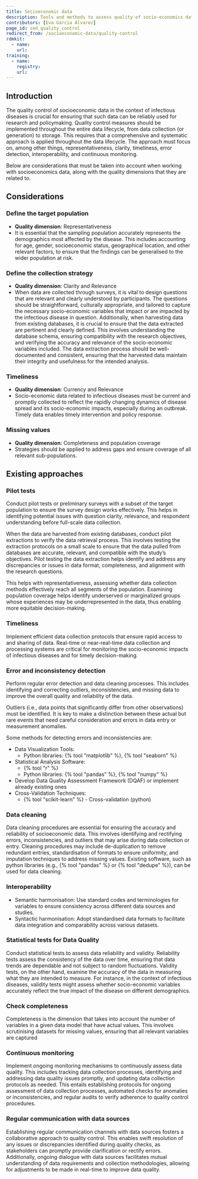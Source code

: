 ```yaml
---
title: Socioeconomic data
description: Tools and methods to assess quality of socio-economics data.
contributors: [Eva Garcia Alvarez]
page_id: sed_quality_control
redirect_from: /socioeconomic-data/quality-control
rdmkit:
  - name:
    url:
training:
  - name:
    registry:
    url:
---
```


## Introduction
The quality control of socioeconomic data in the context of infectious diseases is crucial for ensuring that such data can be reliably used for research and policymaking. Quality control measures should be implemented throughout the entire data lifecycle, from data collection (or generation) to storage. This requires that a comprehensive and systematic approach is applied throughout the data lifecycle. The approach must focus on, among other things, representativeness, clarity, timeliness, error detection, interoperability, and continuous monitoring.

Below are considerations that must be taken into account when working with socioeconomics data, along with the quality dimensions that they are related to.

## Considerations

### Define the target population
* **Quality dimension**: Representativeness
* It is essential that the sampling population accurately represents the demographics most affected by the disease. This includes accounting for age, gender, socioeconomic status, geographical location, and other relevant factors, to ensure that the findings can be generalised to the wider population at risk.

### Define the collection strategy
*	**Quality dimension**: Clarity and Relevance
*	When data are collected through surveys, it is vital to design questions that are relevant and clearly understood by participants. The questions should be straightforward, culturally appropriate, and tailored to capture the necessary socio-economic variables that impact or are impacted by the infectious disease in question. Additionally, when harvesting data from existing databases, it is crucial to ensure that the data extracted are pertinent and clearly defined. This involves understanding the database schema, ensuring compatibility with the research objectives, and verifying the accuracy and relevance of the socio-economic variables included. The data extraction process should be well-documented and consistent, ensuring that the harvested data maintain their integrity and usefulness for the intended analysis.

### Timeliness
* **Quality dimension**: Currency and Relevance
* Socio-economic data related to infectious diseases must be current and promptly collected to reflect the rapidly changing dynamics of disease spread and its socio-economic impacts, especially during an outbreak. Timely data enables timely intervention and policy response.

### Missing values
* **Quality dimension**: Completeness and population coverage
* Strategies should be applied to address gaps and ensure coverage of all relevant sub-populations.

## Existing approaches

### Pilot tests
Conduct pilot tests or preliminary surveys with a subset of the target population to ensure the survey design works effectively. This helps in identifying potential issues with question clarity, relevance, and respondent understanding before full-scale data collection.

When the data are harvested from existing databases, conduct pilot extractions to verify the data retrieval process. This involves testing the extraction protocols on a small scale to ensure that the data pulled from databases are accurate, relevant, and compatible with the study’s objectives. Pilot testing the data extraction helps identify and address any discrepancies or issues in data format, completeness, and alignment with the research questions.

This helps with representativeness, assessing whether data collection methods effectively reach all segments of the population. Examining population coverage helps identify underserved or marginalized groups whose experiences may be underrepresented in the data, thus enabling more equitable decision-making.

### Timeliness
Implement efficient data collection protocols that ensure rapid access to and sharing of data. Real-time or near-real-time data collection and processing systems are critical for monitoring the socio-economic impacts of infectious diseases and for timely decision-making.

### Error and inconsistency detection
Perform regular error detection and data cleaning processes. This includes identifying and correcting outliers, inconsistencies, and missing data to improve the overall quality and reliability of the data.

Outliers (i.e., data points that significantly differ from other observations) must be identified. It is key to make a distinction between these actual but rare events that need careful consideration and errors in data entry or measurement anomalies.

Some methods for detecting errors and inconsistencies are:
* Data Visualization Tools:
  * Python libraries: {% tool "matplotlib" %}, {% tool "seaborn" %}
* Statistical Analysis Software:
  * {% tool "r" %}
  * Python libraries: {% tool "pandas" %}, {% tool "numpy" %}
* Develop Data Quality Assessment Framework (DQAF) or implement already existing ones
* Cross-Validation Techniques:
  * {% tool "scikit-learn" %} - Cross-validation (python)

### Data cleaning
Data cleaning procedures are essential for ensuring the accuracy and reliability of socioeconomic data. This involves identifying and rectifying errors, inconsistencies, and outliers that may arise during data collection or entry. Cleaning procedures may include de-duplication to remove redundant entries, standardisation of formats to ensure uniformity, and imputation techniques to address missing values.
Existing software, such as python libraries (e.g., {% tool "pandas" %} or {% tool "dedupe" %}), can be used for data cleaning.

### Interoperability
* Semantic harmonisation: Use standard codes and terminologies for variables to ensure consistency across different data sources and studies.
* Syntactic harmonisation: Adopt standardised data formats to facilitate data integration and comparability across various datasets.

### Statistical tests for Data Quality
Conduct statistical tests to assess data reliability and validity. Reliability tests assess the consistency of the data over time, ensuring that data trends are dependable and not subject to random fluctuations. Validity tests, on the other hand, examine the accuracy of the data in measuring what they are intended to measure. For instance, in the context of infectious diseases, validity tests might assess whether socio-economic variables accurately reflect the true impact of the disease on different demographics.

### Check completeness
Completeness is the dimension that takes into account the number of variables in a given data model that have actual values. This involves scrutinising datasets for missing values, ensuring that all relevant variables are captured

### Continuous monitoring
Implement ongoing monitoring mechanisms to continuously assess data quality. This includes tracking data collection processes, identifying and addressing data quality issues promptly, and updating data collection protocols as needed. This entails establishing protocols for ongoing assessment of data collection processes, automated checks for anomalies or inconsistencies, and regular audits to verify adherence to quality control procedures.

### Regular communication with data sources
Establishing regular communication channels with data sources fosters a collaborative approach to quality control. This enables swift resolution of any issues or discrepancies identified during quality checks, as stakeholders can promptly provide clarification or rectify errors. Additionally, ongoing dialogue with data sources facilitates mutual understanding of data requirements and collection methodologies, allowing for adjustments to be made in real-time to improve data quality.
